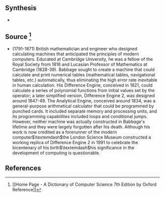 ## Synthesis
- 
## Source [^1]
- (1791-1871) British mathematician and engineer who designed calculating machines that anticipated the principles of modern computers. Educated at Cambridge University, he was a fellow of the Royal Society from 1816 and Lucasian Professor of Mathematics at Cambridge (1828-39). Babbage sought to create a machine that could calculate and print numerical tables (mathematical tables, navigational tables, etc.) automatically, thus eliminating the high error rate inevitable in human calculation. His Difference Engine, conceived in 1821, could calculate a series of polynomial functions from initial values set by the operator; a later simplified version, Difference Engine 2, was designed around 1847-49. The Analytical Engine, conceived around 1834, was a general-purpose arithmetical calculator that could be programmed by punched cards. It included separate memory and processing units, and its programming capabilities included loops and conditional jumps. However, neither machine was actually constructed in Babbage's lifetime and they were largely forgotten after his death. Although his work is now credited as a forerunner of the modern computer$\textemdash$the London Science Museum constructed a working replica of Difference Engine 2 in 1991 to celebrate the bicentenary of his birth$\textemdash$his significance in the development of computing is questionable.
## References

[^1]: [[Home Page - A Dictionary of Computer Science 7th Edition by Oxford Reference]]